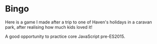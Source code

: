 # Bingo

Here is a game I made after a trip to one of Haven's holidays in a caravan park,
after realising how much kids loved it!

A good opportunity to practice core JavaScript pre-ES2015.